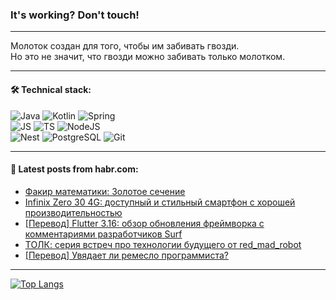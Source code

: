 ### It's working? Don't touch!

---
Молоток создан для того, чтобы им забивать гвозди. <br>
Но это не значит, что гвозди можно забивать только молотком.

---

#### 🛠️ Technical stack:

![Java](https://img.shields.io/badge/Java-informational?logo=Oracle&style=flat&logoColor=white&color=FF4500)
![Kotlin](https://img.shields.io/badge/Kotlin-informational?logo=Kotlin&style=flat&logoColor=white&color=774D97)
![Spring](https://img.shields.io/badge/SpringBoot-informational?logo=SpringBoot&style=flat&logoColor=white&color=6DB33F) <br>
![JS](https://img.shields.io/badge/JS-informational?logo=javaScript&style=flat&logoColor=black&color=F7Df1E)
![TS](https://img.shields.io/badge/TypeScript-informational?logo=typeScript&style=flat&logoColor=black&color=0667A8)
![NodeJS](https://img.shields.io/badge/NodeJS-informational?logo=node.js&style=flat&logoColor=white&color=70A760) <br>
![Nest](https://img.shields.io/badge/NestJS-informational?logo=NestJS&style=flat&logoColor=white&color=E0234E)
![PostgreSQL](https://img.shields.io/badge/PostgreSQL-informational?logo=PostgreSQL&style=flat&logoColor=white&color=DAA520)
![Git](https://img.shields.io/badge/Git-informational?logo=git&style=flat&logoColor=white&color=778899)

___

#### 💬 Latest posts from habr.com:

<!-- BLOG-POST-LIST:START -->
- [Факир математики: Золотое сечение](https://habr.com/ru/articles/775736/?utm_source=habrahabr&utm_medium=rss&utm_campaign=775736)
- [Infinix Zero 30 4G: доступный и стильный смартфон с хорошей производительностью](https://habr.com/ru/companies/ru_mts/articles/775716/?utm_source=habrahabr&utm_medium=rss&utm_campaign=775716)
- [[Перевод] Flutter 3.16: обзор обновления фреймворка с комментариями разработчиков Surf](https://habr.com/ru/companies/surfstudio/articles/775714/?utm_source=habrahabr&utm_medium=rss&utm_campaign=775714)
- [ТОЛК: серия встреч про технологии будущего от red_mad_robot](https://habr.com/ru/companies/redmadrobot/articles/775690/?utm_source=habrahabr&utm_medium=rss&utm_campaign=775690)
- [[Перевод] Увядает ли ремесло программиста?](https://habr.com/ru/companies/ruvds/articles/775668/?utm_source=habrahabr&utm_medium=rss&utm_campaign=775668)
<!-- BLOG-POST-LIST:END -->

---
[![Top Langs](https://github-readme-stats-git-master-advtsetting-gmailcom.vercel.app/api/top-langs/?username=zloylis&langs_count=10&hide_title=false&title_color=e6edf3&size_weight=0.5&count_weight=0.5&layout=compact&hide_border=true&theme=dracula)](https://github.com/zloylis)

<!-- ![GitHub stats](https://github-readme-stats-git-master-advtsetting-gmailcom.vercel.app/api?username=zloylis&show_icons=true&hide_border=true&theme=dracula&hide_title=true&include_all_commits=true&count_private=true&hide=contribs&hide_rank=true) -->
